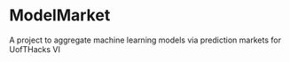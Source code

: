 # ModelMarket
A project to aggregate machine learning models via prediction markets for UofTHacks VI
